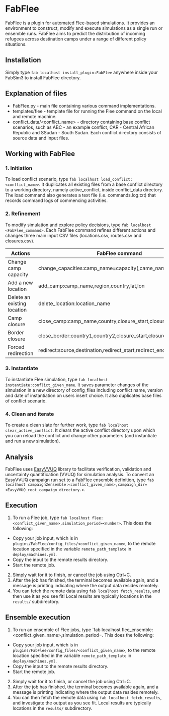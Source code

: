 # FabFlee
FabFlee is a plugin for automated [Flee](https://github.com/djgroen/flee-release)-based simulations. It provides an environment to construct, modify and execute simulations as a single run or ensemble runs. FabFlee aims to predict the distribution of incoming refugees across destination camps under a range of different policy situations.

## Installation
Simply type `fab localhost install_plugin:FabFlee` anywhere inside your FabSim3 to install FabFlee directory.

## Explanation of files
* FabFlee.py - main file containing various command implementations.
* templates/flee - template file for running the Flee command on the local and remote machine.
* conflict_data/<conflict_name> - directory containing base conflict scenarios, such as ABC - an example conflict, CAR - Central African Republic and SSudan - South Sudan. Each conflict directory consists of source data and input files.

## Working with FabFlee 
### 1. Initiation
To load conflict scenario, type `fab localhost load_conflict:<conflict_name>`. It duplicates all existing files from a base conflict directory to a working directory, namely active_conflict, inside conflict_data directory. The load command also generates a text file (i.e. commands.log.txt) that records command logs of commencing activities.

### 2. Refinement
To modify simulation and explore policy decisions, type `fab localhost <FabFlee_command>`. Each FabFlee command refines different actions and changes three main input CSV files (locations.csv, routes.csv and closures.csv).

|Actions                     |FabFlee command                                            |
|----------------------------|-----------------------------------------------------------|
|Change camp capacity        |change_capacities:camp_name=capacity(,came_name2=capacity2)|
|Add a new location          |add_camp:camp_name,region,country,lat,lon                  |
|Delete an existing location |delete_location:location_name                              |
|Camp closure                |close_camp:camp_name,country,closure_start,closure_end     |
|Border closure              |close_border:country1,country2,closure_start,closure_end   |
|Forced redirection          |redirect:source,destination,redirect_start,redirect_end    |
    
### 3. Instantiate
To instantiate Flee simulation, type `fab localhost instantiate:conflict_given_name`. It saves parameter changes of the simulation in a new directory of config_files including conflict name, version and date of instantiation on users insert choice. It also duplicates base files of conflict scenario. 

### 4. Clean and iterate
To create a clean slate for further work, type `fab localhost clear_active_conflict`. It clears the active conflict directory upon which you can reload the conflict and change other parameters (and instantiate and run a new simulation).


## Analysis
FabFlee uses [EasyVVUQ](https://github.com/UCL-CCS/EasyVVUQ) library to facilitate verification, validation and uncertainty quantification (VVUQ) for simulation analysis. To convert an EasyVVUQ campaign run set to a FabFlee ensemble definition, type 
`fab localhost campaign2ensemble:<conflict_given_name>,campaign_dir=<EasyVVUQ_root_campaign_directory.>`.

## Execution
1. To run a Flee job, type `fab localhost flee:<conflict_given_name>,simulation_period=<number>`. 
This does the following:
  - Copy your job input, which is in `plugins/FabFlee/config_files/<conflict_given_name>`, to the remote location specified in the variable `remote_path_template` in `deploy/machines.yml`.
  - Copy the input to the remote results directory.
  - Start the remote job.
2. Simply wait for it to finish, or cancel the job using Ctrl+C.
3. After the job has finished, the terminal becomes available again, and a message is printing indicating where the output data resides remotely.
4. You can fetch the remote data using `fab localhost fetch_results`, and then use it as you see fit! Local results are typically locations in the `results/` subdirectory.

## Ensemble execution
1. To run an ensemble of Flee jobs, type `fab localhost flee_ensemble:<conflict_given_name>,simulation_period=<number>.
This does the following:
  - Copy your job input, which is in `plugins/FabFlee/config_files/<conflict_given_name>`, to the remote location specified in the variable `remote_path_template` in `deploy/machines.yml`.
  - Copy the input to the remote results directory.
  - Start the remote job.
2. Simply wait for it to finish, or cancel the job using Ctrl+C.
3. After the job has finished, the terminal becomes available again, and a message is printing indicating where the output data resides remotely.
4. You can then fetch the remote data using `fab localhost fetch_results`, and investigate the output as you see fit. Local results are typically locations in the `results/` subdirectory.
